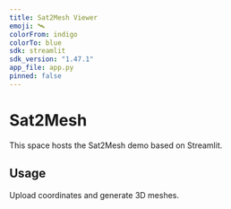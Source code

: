 ```yaml
---
title: Sat2Mesh Viewer
emoji: 🛰️
colorFrom: indigo
colorTo: blue
sdk: streamlit
sdk_version: "1.47.1"
app_file: app.py
pinned: false
---
```


# Sat2Mesh

This space hosts the Sat2Mesh demo based on Streamlit.

## Usage

Upload coordinates and generate 3D meshes.
